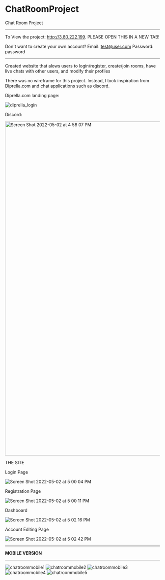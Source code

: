 # ChatRoomProject
Chat Room Project 
- - - - - - - - - -
To View the project:
http://3.80.222.199. PLEASE OPEN THIS IN A NEW TAB!

Don't want to create your own account?
Email: test@user.com
Password: password
- - - - - - - - - -
Created website that alows users to login/register, create/join rooms, have live chats with other users, and modify their profiles

There was no wireframe for this project. Instead, I took inspiration from Diprella.com and chat applications such as discord.

Diprella.com landing page: 

![diprella_login](https://user-images.githubusercontent.com/94810636/166326433-affe6780-ec40-4212-bb63-1bb33666bbb0.gif)

Discord:


<img width="1085" alt="Screen Shot 2022-05-02 at 4 58 07 PM" src="https://user-images.githubusercontent.com/94810636/166326553-6f67a416-a2fe-4585-bd06-d4228b1c9ba6.png">



THE SITE

Login Page


![Screen Shot 2022-05-02 at 5 00 04 PM](https://user-images.githubusercontent.com/94810636/166326870-505dea16-139c-4f8c-91e7-ef2f801b8090.png)


Registration Page

![Screen Shot 2022-05-02 at 5 00 11 PM](https://user-images.githubusercontent.com/94810636/166326894-dc6043f2-bfa5-4d36-b406-d171a6c5fe96.png)


Dashboard

![Screen Shot 2022-05-02 at 5 02 16 PM](https://user-images.githubusercontent.com/94810636/166327174-07152a93-81ea-42a6-a90e-3f01d5a84443.png)


Account Editing Page

![Screen Shot 2022-05-02 at 5 02 42 PM](https://user-images.githubusercontent.com/94810636/166327235-33f9b4ce-c3ec-47fe-aa93-d2e9aad51308.png)

- - - - - - - - - -
**MOBILE VERSION**
- - - - - - - - - -
![chatroommobile1](https://user-images.githubusercontent.com/94810636/167943104-a31fcc54-d21a-4b79-b26d-8241a7a5c8bd.jpg)
![chatroommobile2](https://user-images.githubusercontent.com/94810636/167943116-41d4a4ad-ba3a-40a0-9ac5-1a19e4cb1219.jpg)
![chatroommobile3](https://user-images.githubusercontent.com/94810636/167943133-ab6a798d-53d2-4c20-8272-319afe54cc9e.jpg)
![chatroommobile4](https://user-images.githubusercontent.com/94810636/167943157-15492e6d-bb0d-4645-93f0-009a6a7e71a4.jpg)
![chatroommobile5](https://user-images.githubusercontent.com/94810636/167943177-22c30152-c4f4-4872-8bff-750ad89e6621.jpg)




